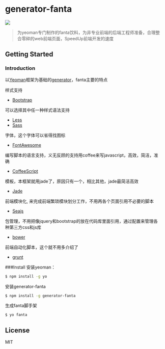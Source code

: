# generator-fanta 

![](http://www.vectors4all.net/preview/fanta-drop-illustration.jpg)

>为yeoman专门制作的fanta饮料，为非专业前端的后端工程师准备，合理整合零碎的web前端页面，SpeedUp前端开发的速度


## Getting Started

### Introduction

以[Yeoman](http://yeoman.io)框架为基础的[generator](http://yeoman.io/authoring/)，fanta主要的特点

样式支持

* [Bootstrap](http://getbootstrap.com/)

可以选择其中任一种样式语法支持

* [Less](http://lesscss.net/)
* [Sass](http://sass-lang.com/)

字体，这个字体可以省得找图标

* [FontAwesome](http://fortawesome.github.io/Font-Awesome/)

编写脚本的语言支持，义无反顾的支持用coffee来写javascript，高效，简洁，准确

* [CoffeeScript](http://coffeescript.org/)

模板，本框架就用jade了，原因只有一个，相比其他，jade最简洁高效

* [Jade](http://jade-lang.com/)

前端模块化, 来完成前端繁琐模块划分工作，不用再各个页面引用不必要的脚本

* [Seajs](http://seajs.org/)



包管理，不用把像jquery和bootstrap的放在代码库里面引用，通过配置来管理各种第三方css和js库

* [bower](http://bower.io)

前端自动化脚本，这个就不用多介绍了

* [grunt](http://gruntjs.com)

###Install
安装yeoman：

```bash
$ npm install -g yo
```

安装generator-fanta
```bash
$ npm install -g generator-fanta
```

生成fanta脚手架
```bash
$ yo fanta
```


## License

MIT
